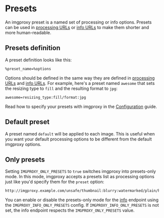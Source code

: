 # Presets

An imgproxy preset is a named set of processing or info options. Presets can be used in [processing URLs](generating_the_url.md#preset) or [info URLs](getting_the_image_info.md#preset) to make them shorter and more human-readable.

## Presets definition

A preset definition looks like this:

```
%preset_name=%options
```

Options should be defined in the same way they are defined in [processing URLs](generating_the_url.md#processing-options) and [info URLs](getting_the_image_info.md#processing-options). For example, here's a preset named `awesome` that sets the resizing type to `fill` and the resulting format to `jpg`:

```
awesome=resizing_type:fill/format:jpg
```

Read how to specify your presets with imgproxy in the [Configuration](configuration.md#presets) guide.

## Default preset

A preset named `default` will be applied to each image. This is useful when you want your default processing options to be different from the default imgproxy options.

## Only presets

Setting `IMGPROXY_ONLY_PRESETS` to `true` switches imgproxy into presets-only mode. In this mode, imgproxy accepts a presets list as processing options just like you'd specify them for the `preset` option:

```
http://imgproxy.example.com/unsafe/thumbnail:blurry:watermarked/plain/http://example.com/images/curiosity.jpg@png
```

You can enable or disable the presets-only mode for the [info](getting_the_image_info.md) endpoint using the `IMGPROXY_INFO_ONLY_PRESETS` config. If `IMGPROXY_INFO_ONLY_PRESETS` is not set, the info endpoint respects the `IMGPROXY_ONLY_PRESETS` value.
